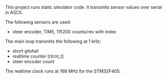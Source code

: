 This project runs static simulator code. It transmits sensor values over serial
in ASCII.

The following sensors are used:
 - steer encoder, TIM5, 115200 counts/rev with index

The main loop transmits the following at 1 kHz:
 - short gitsha1
 - realtime counter [rtcnt_t]
 - steer encoder count

The realtime clock runs at 168 MHz for the STM32F405.
